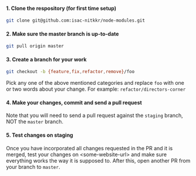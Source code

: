 #### 1. Clone the respository (for first time setup)

```sh
git clone git@github.com:isac-nitkkr/node-modules.git
```

#### 2. Make sure the master branch is up-to-date

```sh
git pull origin master
```

#### 3. Create a branch for your work

```sh
git checkout -b {feature,fix,refactor,remove}/foo
```

Pick any one of the above mentioned categories and replace `foo` with one or two words about your change. For example: `refactor/directors-corner`

#### 4. Make your changes, commit and send a pull request

Note that you will need to send a pull request against the `staging` branch, NOT the `master` branch.

#### 5. Test changes on staging

Once you have incorporated all changes requested in the PR and it is merged, test your changes on \<some-website-url> and make sure everything works the way it is supposed to. After this, open another PR from your branch to `master`.

